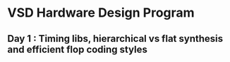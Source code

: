 # VSD Hardware Design Program

## Day 1 : Timing libs, hierarchical vs flat synthesis and efficient flop coding styles

